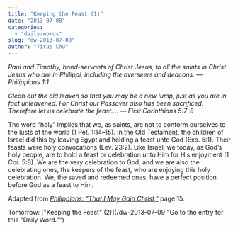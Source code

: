 ```yaml
---
title: "Keeping the Feast (1)"
date: "2013-07-08"
categories: 
  - "daily-words"
slug: "dw-2013-07-08"
author: "Titus Chu"
---
```


_Paul and Timothy, bond-servants of Christ Jesus, to all the saints in Christ Jesus who are in Philippi, including the overseers and deacons._ _— Philippians 1:1_

 _Clean out the old leaven so that you may be a new lump, just as you are in fact unleavened. For Christ our Passover also has been sacrificed. Therefore let us celebrate the feast.... — First Corinthians 5:7-8_

The word “holy” implies that we, as saints, are not to conform ourselves to the lusts of the world (1 Pet. 1:14–15). In the Old Testament, the children of Israel did this by leaving Egypt and holding a feast unto God (Exo. 5:1). Their feasts were holy convocations (Lev. 23:2). Like Israel, we today, as God’s holy people, are to hold a feast or celebration unto Him for His enjoyment (1 Cor. 5:8). We are the very celebration to God, and we are also the celebrating ones, the keepers of the feast, who are enjoying this holy celebration. We, the saved and redeemed ones, have a perfect position before God as a feast to Him.

Adapted from _[Philippians: "That I May Gain Christ,"](/book-philippians "Go to the listing for this book.")_ page 15.

Tomorrow: ["Keeping the Feast" (2)](/dw-2013-07-09 "Go to the entry for this "Daily Word."")
